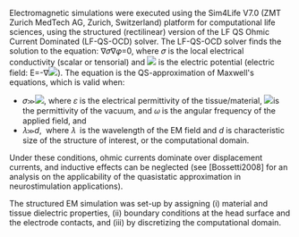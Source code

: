 Electromagnetic simulations were executed using the Sim4Life V7.0 (ZMT Zurich MedTech AG, Zurich, Switzerland) platform for computational life sciences, using the structured (rectilinear) version of the LF QS Ohmic Current Dominated (LF-QS-OCD) solver. The LF-QS-OCD solver finds 
the solution to the equation: ∇𝜎∇𝜑=0, where 𝜎 is the local electrical conductivity (scalar or tensorial) 
and ![](file:///C:/Users/steiner/AppData/Local/Temp/msohtmlclip1/01/clip_image002.png) is the electric potential 
(electric field: E=-∇![](file:///C:/Users/steiner/AppData/Local/Temp/msohtmlclip1/01/clip_image002.png)). The equation is the QS-approximation of Maxwell's equations, which is
valid when: 
* 𝜎≫![](file:///C:/Users/steiner/AppData/Local/Temp/msohtmlclip1/01/clip_image004.png), where 𝜀 is the 
electrical permittivity of the tissue/material, ![](file:///C:/Users/steiner/AppData/Local/Temp/msohtmlclip1/01/clip_image006.png)is 
the permittivity of the vacuum, and 𝜔 is the angular frequency of the applied field, and
* 𝜆≫_d_,  where 𝜆  is the wavelength of the EM field and *d* is characteristic size of the structure of interest, or the computational domain. 

Under these conditions, ohmic currents dominate over displacement currents, and inductive effects can be neglected (see [Bossetti2008] for an analysis on the applicability of the quasistatic approximation in neurostimulation applications).

The structured EM simulation was set-up by assigning (i) material and tissue dielectric properties, (ii) boundary conditions at the head surface and the electrode contacts, and (iii) by discretizing the computational domain.

